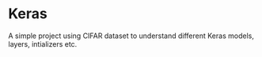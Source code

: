 # Keras
A simple project using CIFAR dataset to understand different Keras models, layers, intializers etc.
